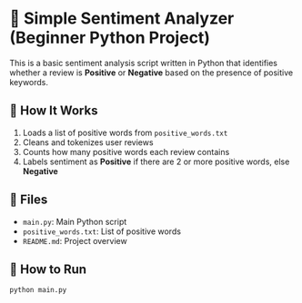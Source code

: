 # 🧠 Simple Sentiment Analyzer (Beginner Python Project)

This is a basic sentiment analysis script written in Python that identifies whether a review is **Positive** or **Negative** based on the presence of positive keywords.

## 🔧 How It Works
1. Loads a list of positive words from `positive_words.txt`
2. Cleans and tokenizes user reviews
3. Counts how many positive words each review contains
4. Labels sentiment as **Positive** if there are 2 or more positive words, else **Negative**

## 📁 Files
- `main.py`: Main Python script
- `positive_words.txt`: List of positive words
- `README.md`: Project overview

## 🚀 How to Run
```bash
python main.py

